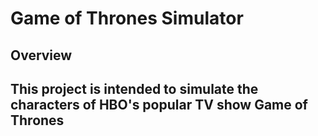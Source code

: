 <h1>Game of Thrones Simulator</h1>

<h2>Overview<h2>
  This project is intended to simulate the characters of HBO's popular TV show Game of Thrones
  
